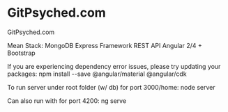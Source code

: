 # GitPsyched.com
GitPsyched.com

Mean Stack:
MongoDB
Express Framework
REST API
Angular 2/4 + Bootstrap

If you are experiencing dependency error issues, please try updating your packages:
npm install --save @angular/material @angular/cdk

To run server under root folder (w/ db) for port 3000/home:
node server 

Can also run with for port 4200:
ng serve


